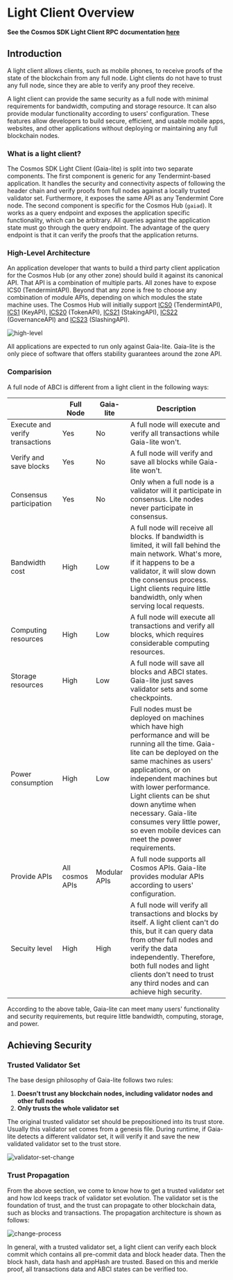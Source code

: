 # Light Client Overview

**See the Cosmos SDK Light Client RPC documentation [here](https://cosmos.network/rpc/)**

## Introduction

A light client allows clients, such as mobile phones, to receive proofs of the state of the
blockchain from any full node. Light clients do not have to trust any full node, since they are able
to verify any proof they receive.

A light client can provide the same security as a full node with minimal requirements for
bandwidth, computing and storage resource. It can also provide modular functionality
according to users' configuration. These features allow developers to build secure, efficient,
and usable mobile apps, websites, and other applications without deploying or
maintaining any full blockchain nodes.

### What is a light client?

The Cosmos SDK Light Client (Gaia-lite) is split into two separate components. The first component is generic for
any Tendermint-based application. It handles the security and connectivity aspects of following the header
chain and verify proofs from full nodes against a locally trusted validator set. Furthermore, it exposes the same
API as any Tendermint Core node. The second component is specific for the Cosmos Hub (`gaiad`). It works as a query
endpoint and exposes the application specific functionality, which can be arbitrary. All queries against the
application state must go through the query endpoint. The advantage of the query endpoint is that it can verify
the proofs that the application returns.

### High-Level Architecture

An application developer that wants to build a third party client application for the Cosmos Hub (or any
other zone) should build it against its canonical API. That API is a combination of multiple parts.
All zones have to expose ICS0 (TendermintAPI). Beyond that any zone is free to choose any
combination of module APIs, depending on which modules the state machine uses. The Cosmos Hub will
initially support [ICS0](https://cosmos.network/rpc/#/ICS0) (TendermintAPI), [ICS1](https://cosmos.network/rpc/#/ICS1) (KeyAPI), [ICS20](https://cosmos.network/rpc/#/ICS20) (TokenAPI), [ICS21](https://cosmos.network/rpc/#/ICS21) (StakingAPI),
[ICS22](https://cosmos.network/rpc/#/ICS22) (GovernanceAPI) and [ICS23](https://cosmos.network/rpc/#/ICS23) (SlashingAPI).

![high-level](./pics/high-level.png)

All applications are expected to run only against Gaia-lite. Gaia-lite is the only piece of software
that offers stability guarantees around the zone API.

### Comparision

A full node of ABCI is different from a light client in the following ways:

|| Full Node | Gaia-lite | Description|
|-| ------------- | ----- | -------------- |
| Execute and verify transactions|Yes|No|A full node will execute and verify all transactions while Gaia-lite won't.|
| Verify and save blocks|Yes|No|A full node will verify and save all blocks while Gaia-lite won't.|
| Consensus participation|Yes|No|Only when a full node is a validator will it participate in consensus. Lite nodes never participate in consensus.|
| Bandwidth cost|High|Low|A full node will receive all blocks. If bandwidth is limited, it will fall behind the main network. What's more, if it happens to be a validator, it will slow down the consensus process. Light clients require little bandwidth, only when serving local requests.|
| Computing resources|High|Low|A full node will execute all transactions and verify all blocks, which requires considerable computing resources.|
| Storage resources|High|Low|A full node will save all blocks and ABCI states. Gaia-lite just saves validator sets and some checkpoints.|
| Power consumption|High|Low|Full nodes must be deployed on machines which have high performance and will be running all the time. Gaia-lite can be deployed on the same machines as users' applications, or on independent machines but with lower performance. Light clients can be shut down anytime when necessary. Gaia-lite consumes very little power, so even mobile devices can meet the power requirements.|
| Provide APIs|All cosmos APIs|Modular APIs|A full node supports all Cosmos APIs. Gaia-lite provides modular APIs according to users' configuration.|
| Secuity level| High|High|A full node will verify all transactions and blocks by itself. A light client can't do this, but it can query data from other full nodes and verify the data independently. Therefore, both full nodes and light clients don't need to trust any third nodes and can achieve high security.|

According to the above table, Gaia-lite can meet many users' functionality and security requirements, but require little bandwidth, computing, storage, and power.

## Achieving Security

### Trusted Validator Set

The base design philosophy of Gaia-lite follows two rules:

1. **Doesn't trust any blockchain nodes, including validator nodes and other full nodes**
2. **Only trusts the whole validator set**

The original trusted validator set should be prepositioned into its trust store. Usually this
validator set comes from a genesis file. During runtime, if Gaia-lite detects a different validator set,
it will verify it and save the new validated validator set to the trust store.

![validator-set-change](./pics/validatorSetChange.png)

### Trust Propagation

From the above section, we come to know how to get a trusted validator set and how lcd keeps track of
validator set evolution. The validator set is the foundation of trust, and the trust can propagate to
other blockchain data, such as blocks and transactions. The propagation architecture is shown as
follows:

![change-process](./pics/trustPropagate.png)

In general, with a trusted validator set, a light client can verify each block commit which contains all pre-commit
data and block header data. Then the block hash, data hash and appHash are trusted. Based on this
and merkle proof, all transactions data and ABCI states can be verified too.
